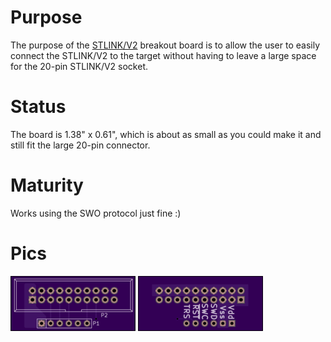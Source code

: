 # Purpose #

The purpose of the [STLINK/V2](http://www.st.com/content/st_com/en/products/development-tools/hardware-development-tools/development-tool-hardware-for-mcus/debug-hardware-for-mcus/debug-hardware-for-stm32-mcus/st-link-v2.html?sc=stlinkv2) 
breakout board is to allow the user to easily connect the STLINK/V2 to the target without having to leave a large space for the 20-pin
STLINK/V2 socket.

# Status #

The board is 1.38" x 0.61", which is about as small as you could make it and still fit the large 20-pin connector.

# Maturity #

Works using the SWO protocol just fine :)

# Pics #

![top](img/top.png)
![bottom](img/bottom.png)
